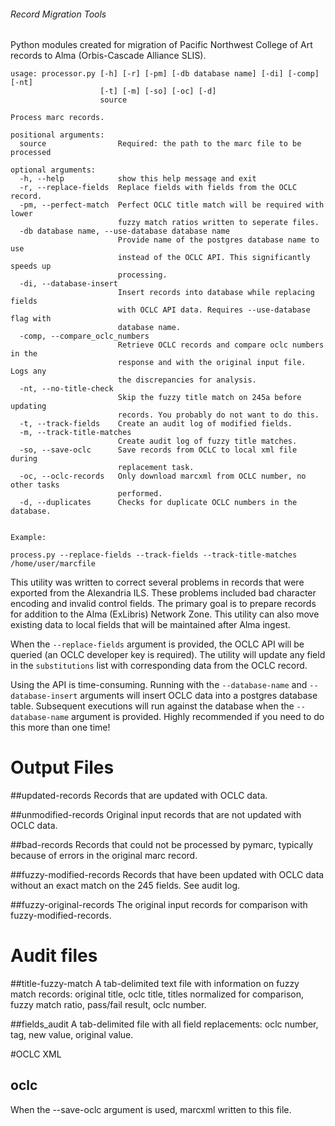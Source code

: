 ###### Record Migration Tools

Python modules created for migration of Pacific Northwest College of Art records to 
Alma (Orbis-Cascade Alliance SLIS).

```
usage: processor.py [-h] [-r] [-pm] [-db database name] [-di] [-comp] [-nt]
                    [-t] [-m] [-so] [-oc] [-d]
                    source

Process marc records.

positional arguments:
  source                Required: the path to the marc file to be processed

optional arguments:
  -h, --help            show this help message and exit
  -r, --replace-fields  Replace fields with fields from the OCLC record.
  -pm, --perfect-match  Perfect OCLC title match will be required with lower
                        fuzzy match ratios written to seperate files.
  -db database name, --use-database database name
                        Provide name of the postgres database name to use
                        instead of the OCLC API. This significantly speeds up
                        processing.
  -di, --database-insert
                        Insert records into database while replacing fields
                        with OCLC API data. Requires --use-database flag with
                        database name.
  -comp, --compare_oclc_numbers
                        Retrieve OCLC records and compare oclc numbers in the
                        response and with the original input file. Logs any
                        the discrepancies for analysis.
  -nt, --no-title-check
                        Skip the fuzzy title match on 245a before updating
                        records. You probably do not want to do this.
  -t, --track-fields    Create an audit log of modified fields.
  -m, --track-title-matches
                        Create audit log of fuzzy title matches.
  -so, --save-oclc      Save records from OCLC to local xml file during
                        replacement task.
  -oc, --oclc-records   Only download marcxml from OCLC number, no other tasks
                        performed.
  -d, --duplicates      Checks for duplicate OCLC numbers in the database.
  

Example:

process.py --replace-fields --track-fields --track-title-matches /home/user/marcfile 
```

This utility was written to correct several problems in records that were exported from the Alexandria ILS.
These problems included bad character encoding and invalid control fields. The primary goal is to prepare records
for addition to the Alma (ExLibris) Network Zone. This utility can also move existing data to
local fields that will be maintained after Alma ingest. 

When the `--replace-fields` argument is provided, the OCLC API will be queried (an OCLC developer key is required). 
The utility will  update any field in the `substitutions` list with corresponding data from the OCLC record.

Using the API is time-consuming. Running with the `--database-name` and `--database-insert` arguments will insert OCLC 
data into a postgres database table. Subsequent executions will run against the database when the `--database-name` 
argument is provided. Highly recommended if you need to do this more than one time!

# Output Files

##updated-records
Records that are updated with OCLC data.

##unmodified-records
Original input records that are not updated with OCLC data.

##bad-records
Records that could not be processed by pymarc, typically because of errors in the original marc record.

##fuzzy-modified-records
Records that have been updated with OCLC data without an exact match on the 245 fields. See audit log.

##fuzzy-original-records
The original input records for comparison with fuzzy-modified-records.

# Audit files

##title-fuzzy-match
A tab-delimited text file with information on fuzzy match records: original title, oclc title, titles normalized for 
comparison, fuzzy match ratio, pass/fail result,  oclc number. 

##fields_audit
A tab-delimited file with all field replacements: oclc number, tag, new value, original value.

#OCLC XML

## oclc
When the --save-oclc argument is used, marcxml written to this file.